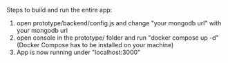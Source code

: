Steps to build and run the entire app:
1. open prototype/backend/config.js and change "your mongodb url" with your mongodb url
2. open console in the prototype/ folder and run "docker compose up -d" (Docker Compose has to be installed on your machine)
3. App is now running under "localhost:3000"
